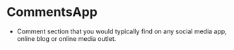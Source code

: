 # CommentsApp

* Comment section that you would typically find on any social media app, online blog or online media outlet.
